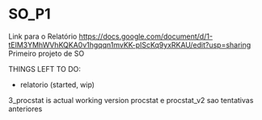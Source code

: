 # SO_P1
Link para o Relatório
https://docs.google.com/document/d/1-tElM3YMhWVhKQKA0v1hgqqn1mvKK-pIScKq9yxRKAU/edit?usp=sharing
Primeiro projeto de SO

THINGS LEFT TO DO:
- relatorio (started, wip)


3_procstat is actual working version
procstat e procstat_v2 sao tentativas anteriores

